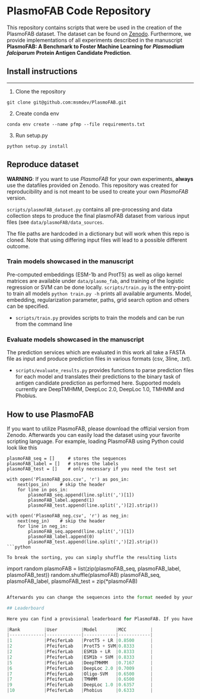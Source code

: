 # PlasmoFAB Code Repository

This repository contains scripts that were be used in the creation of the PlasmoFAB dataset. The dataset can be found on [Zenodo](https://doi.org/10.5281/zenodo.7433087). Furthermore, we provide implementations of all experiments described in the manuscript **PlasmoFAB: A Benchmark to Foster Machine Learning for** ***Plasmodium falciparum*** **Protein Antigen Candidate Prediction**.


## Install instructions
-------

1.  Clone the repository  

  `git clone git@github.com:msmdev/PlasmoFAB.git`

2.  Create conda env

`conda env create --name pfmp --file requirements.txt`

3. Run setup.py

`python setup.py install`

 
## Reproduce dataset

**WARNING**: If you want to use *PlasmoFAB* for your own experiments, **always** use the datafiles provided on Zenodo. This repository was created for reproducibility and is not meant to be used to create your own *PlasmoFAB* version.

`scripts/plasmoFAB_dataset.py` contains all pre-processing and data collection steps to produce the final plasmoFAB dataset from various input files (see `data/plasmoFAB/data_sources`. 

The file paths are hardcoded in a dictionary but will work when this repo is cloned. Note that using differing input files will lead to a possible different outcome.

### Train models showcased in the manuscript

Pre-computed embeddings (ESM-1b and ProtT5) as well as oligo kernel matrices are available under `data/plasmo_fab`, and training of the logistic regression or SVM can be done locally. `scripts/train.py` is the entry-point to train all models `python train.py -h` prints all available arguments. Model, embedding, regularization parameter, paths, grid search option  and others can be specified.
 
- `scripts/train.py` provides scripts to train the models and can be run from the command line

### Evaluate models showcased in the manuscript

The prediction services which are evaluated in this work all take a FASTA file as input and produce prediction files in various formats (csv, 3line, .txt).

- `scripts/evaluate_results.py` provides functions to parse prediction files for each model and translates their predictions to the binary task of antigen candidate prediction as performed here. Supported models currently are DeepTMHMM, DeepLoc 2.0, DeepLoc 1.0, TMHMM and Phobius.

## How to use PlasmoFAB

If you want to utilize PlasmoFAB, please download the offizial version from Zenodo. Afterwards you can easily load the dataset using your favorite scripting language. For example, loading PlasmoFAB using Python could look like this

```
plasmoFAB_seq = []     # stores the sequences
plasmoFAB_label = []   # stores the labels
plasmoFAB_test = []    # only necessary if you need the test set

with open('PlasmoFAB_pos.csv', 'r') as pos_in:
    next(pos_in)    # skip the header
    for line in pos_in:
        plasmoFAB_seq.append(line.split(',')[1])
        plasmoFAB_label.append(1)
        plasmoFAB_test.append(line.split(',')[2].strip())

with open('PlasmoFAB_neg.csv', 'r') as neg_in:
    next(neg_in)    # skip the header
    for line in neg_in:
        plasmoFAB_seq.append(line.split(',')[1])
        plasmoFAB_label.append(0)
        plasmoFAB_test.append(line.split(',')[2].strip())
```python

To break the sorting, you can simply shuffle the resulting lists

```
import random
plasmoFAB = list(zip(plasmoFAB_seq, plasmoFAB_label, plasmoFAB_test))
random.shuffle(plasmoFAB)
plasmoFAB_seq, plasmoFAB_label, plasmoFAB_test = zip(*plasmoFAB)
```python

Afterwards you can change the sequences into the format needed by your classifier. For example, you could cast the list to numpy arrays and use the *pfmptool.utils.one_hot_encoding* function provided by us to convert the sequences into one-hot-encoded sequences. To get information on how to feed data to your classifier, please consult the API of your framework (e.g. sklearn) or look for tutorials.

## Leaderboard

Here you can find a provisional leaderboard for PlasmoFAB. If you have prediction results of your own model that you wish to be included in this leaderboard, please contact us (see www.pfeiferlab.org for contact details). We are currently looking into the possibility to provide a more standarized leaderboard, so stay tuned.

|Rank         |User         |Model       |MCC         |
|-------------|-------------|------------|------------|
|1            |PfeiferLab   |ProtT5 + LR |0.8500      |
|2            |PfeiferLab   |ProtT5 + SVM|0.8333      |
|2            |PfeiferLab   |ESM1b + LR  |0.8333      |
|2            |PfeiferLab   |ESM1b + SVM |0.8333      |
|5            |PfeiferLab   |DeepTMHMM   |0.7167      |
|6            |PfeiferLab   |DeepLoc 2.0 |0.7009      |
|7            |PfeiferLab   |Oligo-SVM   |0.6500      |
|7            |PfeiferLab   |TMHMM       |0.6500      |
|9            |PfeiferLab   |DeepLoc 1.0 |0.6357      |
|10           |PfeiferLab   |Phobius     |0.6333      |
